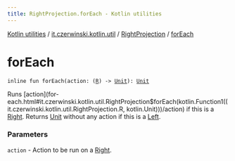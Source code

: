 ```yaml
---
title: RightProjection.forEach - Kotlin utilities
---
```


[Kotlin utilities](../../index.html) / [it.czerwinski.kotlin.util](../index.html) / [RightProjection](index.html) / [forEach](./for-each.html)

# forEach

`inline fun forEach(action: (`[`R`](index.html#R)`) -> `[`Unit`](https://kotlinlang.org/api/latest/jvm/stdlib/kotlin/-unit/index.html)`): `[`Unit`](https://kotlinlang.org/api/latest/jvm/stdlib/kotlin/-unit/index.html)

Runs [action](for-each.html#it.czerwinski.kotlin.util.RightProjection$forEach(kotlin.Function1((it.czerwinski.kotlin.util.RightProjection.R, kotlin.Unit)))/action) if this is a [Right](../-right/index.html). Returns [Unit](https://kotlinlang.org/api/latest/jvm/stdlib/kotlin/-unit/index.html) without any action if this is a [Left](../-left/index.html).

### Parameters

`action` - Action to be run on a [Right](../-right/index.html).
